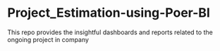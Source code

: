 # Project_Estimation-using-Poer-BI
This repo provides the insightful dashboards and reports related to the ongoing project in company
